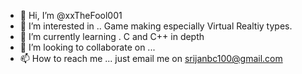 - 👋 Hi, I’m @xxTheFool001
- 👀 I’m interested in .. Game making especially Virtual Realtiy types.
- 🌱 I’m currently learning . C and C++ in depth
 - 💞️ I’m looking to collaborate on ...
- 📫 How to reach me ... just email me on srijanbc100@gmail.com

<!---
xxTheFool001/xxTheFool001 is a ✨ special ✨ repository because its `README.md` (this file) appears on your GitHub profile.
You can click the Preview link to take a look at your changes.
--->
